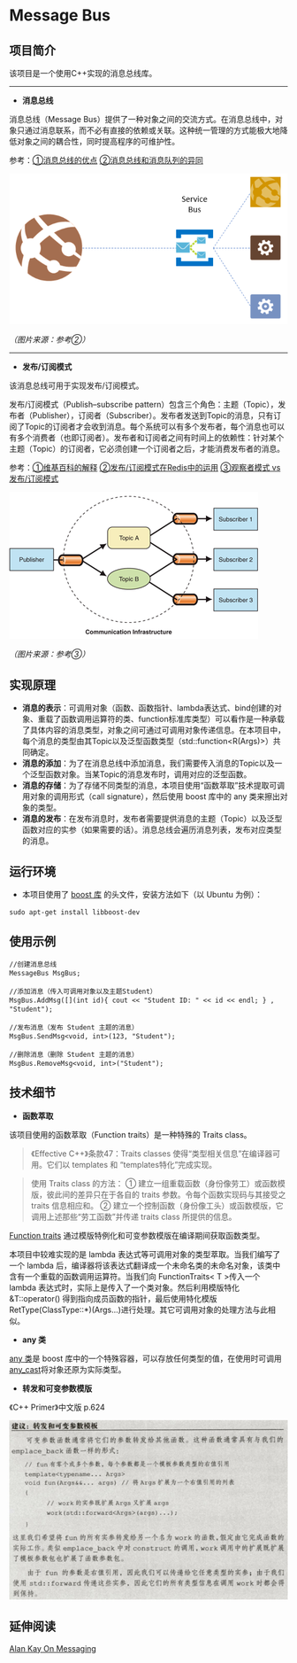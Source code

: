 # Message Bus

## 项目简介

该项目是一个使用C++实现的消息总线库。

---

 - **消息总线**

消息总线（Message Bus）提供了一种对象之间的交流方式。在消息总线中，对象只通过消息联系，而不必有直接的依赖或关联。这种统一管理的方式能极大地降低对象之间的耦合性，同时提高程序的可维护性。

参考：[①消息总线的优点][1]  [②消息总线和消息队列的异同][2]

![Message Bus][3]

*（图片来源：参考②）*

---

 - **发布/订阅模式**

该消息总线可用于实现发布/订阅模式。

发布/订阅模式（Publish–subscribe pattern）包含三个角色：主题（Topic），发布者（Publisher），订阅者（Subscriber）。发布者发送到Topic的消息，只有订阅了Topic的订阅者才会收到消息。每个系统可以有多个发布者，每个消息也可以有多个消费者（也即订阅者）。发布者和订阅者之间有时间上的依赖性：针对某个主题（Topic）的订阅者，它必须创建一个订阅者之后，才能消费发布者的消息。

参考：[①维基百科的解释][4]  [②发布/订阅模式在Redis中的运用][5]  [③观察者模式 vs 发布/订阅模式][6]

![Pub/Sub pattern][7]

*（图片来源：参考③）*

## 实现原理

 - **消息的表示**：可调用对象（函数、函数指针、lambda表达式、bind创建的对象、重载了函数调用运算符的类、function标准库类型）可以看作是一种承载了具体内容的消息类型，对象之间可通过可调用对象传递信息。在本项目中，每个消息的类型由其Topic以及泛型函数类型（std::function<R(Args)>）共同确定。
 - **消息的添加**：为了在消息总线中添加消息，我们需要传入消息的Topic以及一个泛型函数对象。当某Topic的消息发布时，调用对应的泛型函数。
 - **消息的存储**：为了存储不同类型的消息，本项目使用“函数萃取”技术提取可调用对象的调用形式（call signature），然后使用 boost 库中的 any 类来擦出对象的类型。
 - **消息的发布**：在发布消息时，发布者需要提供消息的主题（Topic）以及泛型函数对应的实参（如果需要的话）。消息总线会遍历消息列表，发布对应类型的消息。

## 运行环境

 - 本项目使用了 [boost 库][8] 的头文件，安装方法如下（以 Ubuntu 为例）：
    
```
sudo apt-get install libboost-dev
```

## 使用示例
```
//创建消息总线
MessageBus MsgBus;

//添加消息（传入可调用对象以及主题Student）
MsgBus.AddMsg([](int id){ cout << "Student ID: " << id << endl; } , "Student");

//发布消息（发布 Student 主题的消息）
MsgBus.SendMsg<void, int>(123, "Student");

//删除消息（删除 Student 主题的消息）
MsgBus.RemoveMsg<void, int>("Student");
```

## 技术细节

 - **函数萃取**

该项目使用的函数萃取（Function traits）是一种特殊的 Traits class。

> 《Effective C++》条款47：Traits classes 使得“类型相关信息”在编译器可用。它们以 templates 和 “templates特化”完成实现。

> 使用 Traits class 的方法：
① 建立一组重载函数（身份像劳工）或函数模版，彼此间的差异只在于各自的 traits 参数。令每个函数实现码与其接受之 traits 信息相应和。
② 建立一个控制函数（身份像工头）或函数模版，它调用上述那些“劳工函数”并传递 traits class 所提供的信息。

[Function traits][9] 通过模版特例化和可变参数模版在编译期间获取函数类型。

本项目中较难实现的是 lambda 表达式等可调用对象的类型萃取。当我们编写了一个 lambda 后，编译器将该表达式翻译成一个未命名类的未命名对象，该类中含有一个重载的函数调用运算符。当我们向 FunctionTraits< T >传入一个 lambda 表达式时，实际上是传入了一个类对象。然后利用模版特化 &T::operator() 得到指向成员函数的指针，最后使用特化模版 RetType(ClassType::*)(Args...)进行处理。其它可调用对象的处理方法与此相似。

 - **any 类**

[any 类][10]是 boost 库中的一个特殊容器，可以存放任何类型的值，在使用时可调用  [any_cast<T>][11]将对象还原为实际类型。 

 - **转发和可变参数模版**

《C++ Primer》中文版 p.624

![Args][12]
 
 ## 延伸阅读
 
 [Alan Kay On Messaging][13]


  [1]: https://stackoverflow.com/questions/3987391/why-people-use-message-event-buses-in-their-code
  [2]: https://ardalis.com/bus-or-queue
  [3]: https://github.com/whichxjy/MessageBus/blob/master/images/Message-Bus.png
  [4]: https://en.wikipedia.org/wiki/Publish%E2%80%93subscribe_pattern
  [5]: https://github.com/ServiceStack/ServiceStack.Redis/wiki/RedisPubSub
  [6]: https://hackernoon.com/observer-vs-pub-sub-pattern-50d3b27f838c
  [7]: https://github.com/whichxjy/MessageBus/blob/master/images/PubSub.gif
  [8]: https://www.boost.org/
  [9]: https://www.boost.org/doc/libs/1_41_0/libs/type_traits/doc/html/boost_typetraits/reference/function_traits.html
  [10]: https://www.boost.org/doc/libs/1_61_0/doc/html/boost/any.html
  [11]: https://www.boost.org/doc/libs/1_42_0/doc/html/boost/any_cast.html
  [12]: https://github.com/whichxjy/MessageBus/blob/master/images/args.jpg
  [13]: http://wiki.c2.com/?AlanKayOnMessaging
